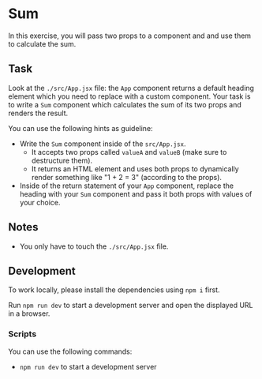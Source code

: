 # Sum

In this exercise, you will pass two props to a component and and use them to calculate the sum.

## Task

Look at the `./src/App.jsx` file: the `App` component returns a default heading element which you need to replace with a custom component. Your task is to write a `Sum` component which calculates the sum of its two props and renders the result.

You can use the following hints as guideline:

- Write the `Sum` component inside of the `src/App.jsx`.
  - It accepts two props called `valueA` and `valueB` (make sure to destructure them).
  - It returns an HTML element and uses both props to dynamically render something like "1 + 2 = 3" (according to the props).
- Inside of the return statement of your `App` component, replace the heading with your `Sum` component and pass it both props with values of your choice.

## Notes

- You only have to touch the `./src/App.jsx` file.

## Development

To work locally, please install the dependencies using `npm i` first.

Run `npm run dev` to start a development server and open the displayed URL in a browser.

### Scripts

You can use the following commands:

- `npm run dev` to start a development server
